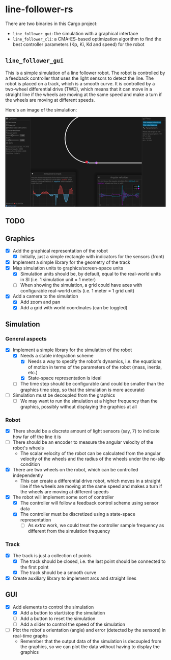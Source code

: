 # line-follower-rs

There are two binaries in this Cargo project:

- `line_follower_gui`: the simulation with a graphical interface
- `line_follower_cli`: a CMA-ES-based optimization algorithm to find the best controller parameters (Kp, Ki, Kd and speed) for the robot

## `line_follower_gui`

This is a simple simulation of a line follower robot. The robot is controlled by a feedback controller that uses the light sensors to detect the line. The robot is placed on a track, which is a smooth curve. It is controlled by a two-wheel differential drive (TWD), which means that it can move in a straight line if the wheels are moving at the same speed and make a turn if the wheels are moving at different speeds.

Here's an image of the simulation:

![Simulation](./images/simulation_gui.png)

## TODO

## Graphics

- [x] Add the graphical representation of the robot
    - [x] Initially, just a simple rectangle with indicators for the sensors (front)
- [x] Implement a simple library for the geometry of the track
- [x] Map simulation units to graphics/screen-space units
    - [x] Simulation units should be, by default, equal to the real-world units in SI (i.e. 1 simulation unit = 1 meter)
    - [ ] When showing the simulation, a grid could have axes with configurable real-world units (i.e. 1 meter = 1 grid unit)
- [x] Add a camera to the simulation
    - [x] Add zoom and pan
    - [x] Add a grid with world coordinates (can be toggled)

## Simulation

### General aspects

- [x] Implement a simple library for the simulation of the robot
    - [x] Needs a stable integration scheme
        - [x] Needs a way to specify the robot's dynamics, i.e. the equations of motion in terms of the parameters of the robot (mass, inertia, etc.)
        - [x] State-space representation is ideal
    - [ ] The time step should be configurable (and could be smaller than the graphics time step, so that the simulation is more accurate)
- [ ] Simulation must be decoupled from the graphics
    - [ ] We may want to run the simulation at a higher frequency than the graphics, possibly without displaying the graphics at all

### Robot

- [x] There should be a discrete amount of light sensors (say, 7) to indicate how far off the line it is
- [ ] There should be an encoder to measure the angular velocity of the robot's wheels
    - The scalar velocity of the robot can be calculated from the angular velocity of the wheels and the radius of the wheels under the no-slip condition
- [x] There are two wheels on the robot, which can be controlled independently
    - This can create a differential drive robot, which moves in a straight line if the wheels are moving at the same speed and makes a turn if the wheels are moving at different speeds
- [x] The robot will implement some sort of controller
    - [x] The controller will follow a feedback control scheme using sensor data
    - [x] The controller must be discretized using a state-space representation
        - [ ] As *extra* work, we could treat the controller sample frequency as different from the simulation frequency

### Track

- [x] The track is just a collection of points
    - [x] The track should be closed, i.e. the last point should be connected to the first point
    - [x] The track should be a smooth curve
- [x] Create auxiliary library to implement arcs and straight lines

## GUI

- [x] Add elements to control the simulation
    - [x] Add a button to start/stop the simulation
    - [ ] Add a button to reset the simulation
    - [ ] Add a slider to control the speed of the simulation
- [ ] Plot the robot's orientation (angle) and error (detected by the sensors) in real-time graphs
    - Remember that the output data of the simulation is decoupled from the graphics, so we can plot the data without having to display the graphics